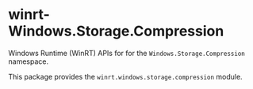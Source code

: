 <!-- warning: Please don't edit this file. It was automatically generated. -->

# winrt-Windows.Storage.Compression

Windows Runtime (WinRT) APIs for for the `Windows.Storage.Compression` namespace.

This package provides the `winrt.windows.storage.compression` module.

